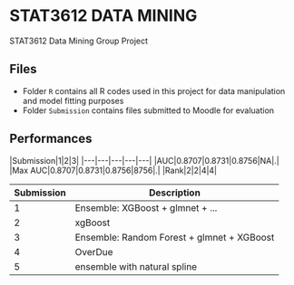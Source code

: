 # STAT3612 DATA MINING
STAT3612 Data Mining Group Project
## Files
- Folder `R` contains all R codes used in this project for data manipulation and model fitting purposes
- Folder `Submission` contains files submitted to Moodle for evaluation
## Performances
|Submission|1|2|3|
|---|---|---|---|---|
|AUC|0.8707|0.8731|0.8756|NA|.|
|Max AUC|0.8707|0.8731|0.8756|8756|.|
|Rank|2|2|4|4|


|Submission|Description|
|---|---|
|1|Ensemble: XGBoost + glmnet + ...|
|2|xgBoost|
|3|Ensemble: Random Forest + glmnet + XGBoost|
|4|OverDue|
|5|ensemble with natural spline|
